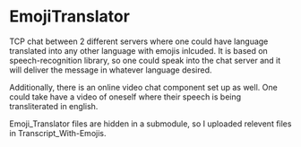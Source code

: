 # EmojiTranslator

TCP chat between 2 different servers where one could have language translated into any other language with emojis inlcuded. 
It is based on speech-recognition library, so one could speak into the chat server and it will deliver the message in whatever language desired. 

Additionally, there is an online video chat component set up as well. One could take have a video of oneself where their speech is being transliterated in english.

Emoji_Translator files are hidden in a submodule, so I uploaded relevent files in Transcript_With-Emojis.
